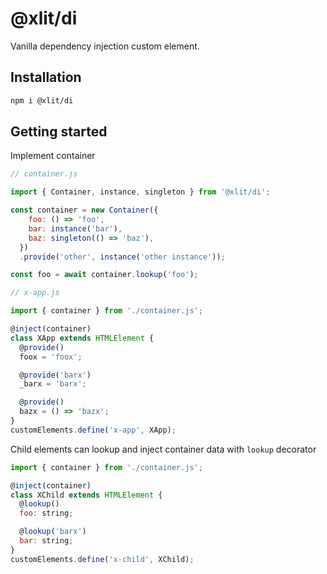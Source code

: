 # @xlit/di

Vanilla dependency injection custom element.

## Installation

```sh
npm i @xlit/di
```

## Getting started

Implement container

```js
// container.js

import { Container, instance, singleton } from '@xlit/di';

const container = new Container({
    foo: () => 'foo',
    bar: instance('bar'),
    baz: singleton(() => 'baz'),
  })
  .provide('other', instance('other instance'));

const foo = await container.lookup('foo');
```

```js
// x-app.js

import { container } from './container.js';

@inject(container)
class XApp extends HTMLElement {
  @provide()
  foox = 'foox';

  @provide('barx')
  _barx = 'barx';

  @provide()
  bazx = () => 'bazx';
}
customElements.define('x-app', XApp);
```

Child elements can lookup and inject container data with `lookup` decorator

```js
import { container } from './container.js';

@inject(container)
class XChild extends HTMLElement {
  @lookup()
  foo: string;

  @lookup('barx')
  bar: string;
}
customElements.define('x-child', XChild);
```
